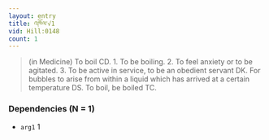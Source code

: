 ```yaml
---
layout: entry
title: འཁོལ་√1
vid: Hill:0148
count: 1
---
```

> (in Medicine) To boil CD\. 1\. To be boiling\. 2\. To feel anxiety or to be agitated\. 3\. To be active in service, to be an obedient servant DK\. For bubbles to arise from within a liquid which has arrived at a certain temperature DS\. To boil, be boiled TC\.


### Dependencies (N = 1)
* `arg1` 1
